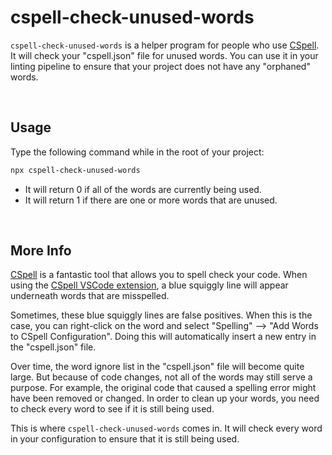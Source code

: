 # cspell-check-unused-words

<!-- markdownlint-disable MD033 -->

`cspell-check-unused-words` is a helper program for people who use [CSpell](https://cspell.org/). It will check your "cspell.json" file for unused words. You can use it in your linting pipeline to ensure that your project does not have any "orphaned" words.

<br>

## Usage

Type the following command while in the root of your project:

```sh
npx cspell-check-unused-words
```

- It will return 0 if all of the words are currently being used.
- It will return 1 if there are one or more words that are unused.

<br>

## More Info

[CSpell](https://cspell.org/) is a fantastic tool that allows you to spell check your code. When using the [CSpell VSCode extension](https://marketplace.visualstudio.com/items?itemName=streetsidesoftware.code-spell-checker), a blue squiggly line will appear underneath words that are misspelled.

Sometimes, these blue squiggly lines are false positives. When this is the case, you can right-click on the word and select "Spelling" --> "Add Words to CSpell Configuration". Doing this will automatically insert a new entry in the "cspell.json" file.

Over time, the word ignore list in the "cspell.json" file will become quite large. But because of code changes, not all of the words may still serve a purpose. For example, the original code that caused a spelling error might have been removed or changed. In order to clean up your words, you need to check every word to see if it is still being used.

This is where `cspell-check-unused-words` comes in. It will check every word in your configuration to ensure that it is still being used.

<br>
